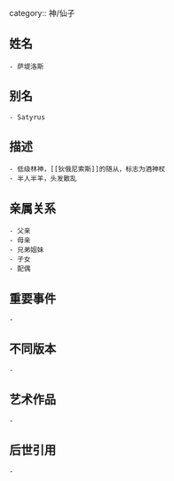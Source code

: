 category:: 神/仙子
## 姓名
	- 萨堤洛斯
## 别名
	- Satyrus
## 描述
	- 低级林神，[[狄俄尼索斯]]的随从，标志为酒神杖
	- 半人半羊，头发散乱
## 亲属关系
	- 父亲
	- 母亲
	- 兄弟姐妹
	- 子女
	- 配偶
## 重要事件
	-
## 不同版本
	-
## 艺术作品
	-
## 后世引用
	-
